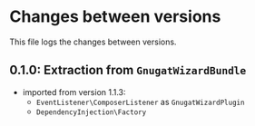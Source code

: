 # Changes between versions

This file logs the changes between versions.

## 0.1.0: Extraction from `GnugatWizardBundle`

* imported from version 1.1.3:
  + `EventListener\ComposerListener` as `GnugatWizardPlugin`
  + `DependencyInjection\Factory`
